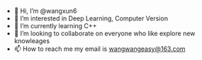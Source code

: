 - 👋 Hi, I’m @wangxun6
- 👀 I’m interested in Deep Learning, Computer Version
- 🌱 I’m currently learning C++
- 💞️ I’m looking to collaborate on everyone who like explore new knowleages
- 📫 How to reach me  my email is wangwangeasy@163.com

<!---
wangxun6/wangxun6 is a ✨ special ✨ repository because its `README.md` (this file) appears on your GitHub profile.
You can click the Preview link to take a look at your changes.
--->
